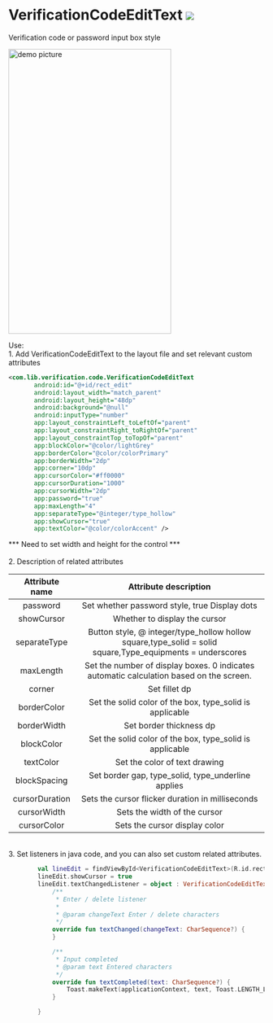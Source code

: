 # VerificationCodeEditText [![](https://jitpack.io/v/FairyHeart/VerificationCodeEditText.svg)](https://jitpack.io/#FairyHeart/VerificationCodeEditText)

Verification code or password input box style

<img src="https://github.com/FairyHeart/VerificationCodeEditText/blob/master/WechatIMG528.jpeg" width = "320" height = "560" alt="demo picture" 
align=center>

Use:<br />1. Add VerificationCodeEditText to the layout file and set relevant custom attributes
```xml
<com.lib.verification.code.VerificationCodeEditText
       android:id="@+id/rect_edit"
       android:layout_width="match_parent"
       android:layout_height="48dp"
       android:background="@null"
       android:inputType="number"
       app:layout_constraintLeft_toLeftOf="parent"
       app:layout_constraintRight_toRightOf="parent"
       app:layout_constraintTop_toTopOf="parent"
       app:blockColor="@color/lightGrey"
       app:borderColor="@color/colorPrimary"
       app:borderWidth="2dp"
       app:corner="10dp"
       app:cursorColor="#ff0000"
       app:cursorDuration="1000"
       app:cursorWidth="2dp"
       app:password="true"
       app:maxLength="4"
       app:separateType="@integer/type_hollow"
       app:showCursor="true"
       app:textColor="@color/colorAccent" />
```
*** Need to set width and height for the control ***<br />
<br />2. Description of related attributes<br />


| **Attribute name** | **Attribute description** |
| :---: | :---: |
| password | Set whether password style, true Display dots |
| showCursor | Whether to display the cursor |
| separateType | Button style, @ integer/type_hollow hollow square,type_solid = solid square,Type_equipments = underscores |
| maxLength | Set the number of display boxes. 0 indicates automatic calculation based on the screen. |
| corner | Set fillet dp |
| borderColor | Set the solid color of the box, type_solid is applicable |
| borderWidth | Set border thickness dp |
| blockColor | Set the solid color of the box, type_solid is applicable |
| textColor | Set the color of text drawing |
| blockSpacing | Set border gap, type_solid, type_underline applies |
| cursorDuration | Sets the cursor flicker duration in milliseconds |
| cursorWidth | Sets the width of the cursor |
| cursorColor | Sets the cursor display color |


<br />3. Set listeners in java code, and you can also set custom related attributes.
```kotlin
        val lineEdit = findViewById<VerificationCodeEditText>(R.id.rect_edit)
        lineEdit.showCursor = true
        lineEdit.textChangedListener = object : VerificationCodeEditText.TextChangedListener {
            /**
             * Enter / delete listener
             *
             * @param changeText Enter / delete characters
             */
            override fun textChanged(changeText: CharSequence?) {
            }

            /**
             * Input completed
             * @param text Entered characters
             */
            override fun textCompleted(text: CharSequence?) {
                Toast.makeText(applicationContext, text, Toast.LENGTH_LONG).show()
            }

        } 
```
